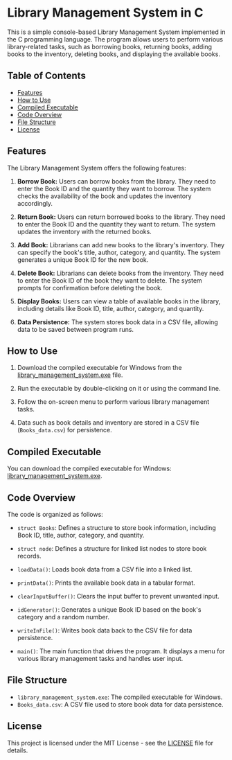 # Library Management System in C

This is a simple console-based Library Management System implemented in the C programming language. The program allows users to perform various library-related tasks, such as borrowing books, returning books, adding books to the inventory, deleting books, and displaying the available books.

## Table of Contents

- [Features](#features)
- [How to Use](#how-to-use)
- [Compiled Executable](#compiled-executable)
- [Code Overview](#code-overview)
- [File Structure](#file-structure)
- [License](#license)

## Features

The Library Management System offers the following features:

1. **Borrow Book:** Users can borrow books from the library. They need to enter the Book ID and the quantity they want to borrow. The system checks the availability of the book and updates the inventory accordingly.

2. **Return Book:** Users can return borrowed books to the library. They need to enter the Book ID and the quantity they want to return. The system updates the inventory with the returned books.

3. **Add Book:** Librarians can add new books to the library's inventory. They can specify the book's title, author, category, and quantity. The system generates a unique Book ID for the new book.

4. **Delete Book:** Librarians can delete books from the inventory. They need to enter the Book ID of the book they want to delete. The system prompts for confirmation before deleting the book.

5. **Display Books:** Users can view a table of available books in the library, including details like Book ID, title, author, category, and quantity.

6. **Data Persistence:** The system stores book data in a CSV file, allowing data to be saved between program runs.

## How to Use

1. Download the compiled executable for Windows from the [library_management_system.exe](#) file.

2. Run the executable by double-clicking on it or using the command line.

3. Follow the on-screen menu to perform various library management tasks.

4. Data such as book details and inventory are stored in a CSV file (`Books_data.csv`) for persistence.

## Compiled Executable

You can download the compiled executable for Windows: [library_management_system.exe](#).

## Code Overview

The code is organized as follows:

- `struct Books`: Defines a structure to store book information, including Book ID, title, author, category, and quantity.

- `struct node`: Defines a structure for linked list nodes to store book records.

- `loadData()`: Loads book data from a CSV file into a linked list.

- `printData()`: Prints the available book data in a tabular format.

- `clearInputBuffer()`: Clears the input buffer to prevent unwanted input.

- `idGenerator()`: Generates a unique Book ID based on the book's category and a random number.

- `writeInFile()`: Writes book data back to the CSV file for data persistence.

- `main()`: The main function that drives the program. It displays a menu for various library management tasks and handles user input.

## File Structure

- `library_management_system.exe`: The compiled executable for Windows.
- `Books_data.csv`: A CSV file used to store book data for data persistence.

## License

This project is licensed under the MIT License - see the [LICENSE](LICENSE) file for details.
